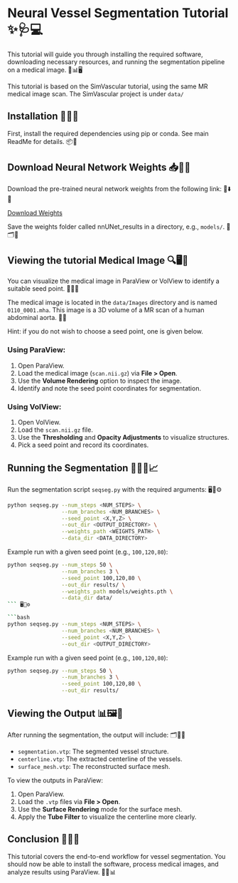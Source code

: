 # Neural Vessel Segmentation Tutorial ✨🩺💻

This tutorial will guide you through installing the required software, downloading necessary resources, and running the segmentation pipeline on a medical image. 🏥📊🖥️

This tutorial is based on the SimVascular tutorial, using the same MR medical image scan. The SimVascular project is under `data/`

## Installation 🚀🔧🐍

First, install the required dependencies using pip or conda. See main ReadMe for details. 📦🔗

## Download Neural Network Weights 📥🤖📂

Download the pre-trained neural network weights from the following link: 🔗⬇️💾

[Download Weights](<https://zenodo.org/records/15020477>)

Save the weights folder called nnUNet_results in a directory, e.g., `models/`. 📁🗂️💾

## Viewing the tutorial Medical Image 🔍🖥️🩻

You can visualize the medical image in ParaView or VolView to identify a suitable seed point. 🎯🔬👀

The medical image is located in the `data/Images` directory and is named `0110_0001.mha`. This image is a 3D volume of a MR scan of a human abdominal aorta. 🧠🩻

Hint: if you do not wish to choose a seed point, one is given below.

### Using ParaView:
1. Open ParaView.
2. Load the medical image (`scan.nii.gz`) via **File > Open**.
3. Use the **Volume Rendering** option to inspect the image.
4. Identify and note the seed point coordinates for segmentation.

### Using VolView:
1. Open VolView.
2. Load the `scan.nii.gz` file.
3. Use the **Thresholding** and **Opacity Adjustments** to visualize structures.
4. Pick a seed point and record its coordinates.

## Running the Segmentation 🏃‍♂️🧠📈

Run the segmentation script `seqseg.py` with the required arguments: 🖥️🔢⚙️

```bash
python seqseg.py --num_steps <NUM_STEPS> \
                 --num_branches <NUM_BRANCHES> \
                 --seed_point <X,Y,Z> \
                 --out_dir <OUTPUT_DIRECTORY> \
                 --weights_path <WEIGHTS_PATH> \
                 --data_dir <DATA_DIRECTORY>
```

Example run with a given seed point (e.g., `100,120,80`):

```bash
python seqseg.py --num_steps 50 \
                 --num_branches 3 \
                 --seed_point 100,120,80 \
                 --out_dir results/ \
                 --weights_path models/weights.pth \
                 --data_dir data/
``` 🖥️🔢⚙️

```bash
python seqseg.py --num_steps <NUM_STEPS> \
                 --num_branches <NUM_BRANCHES> \
                 --seed_point <X,Y,Z> \
                 --out_dir <OUTPUT_DIRECTORY>
```

Example run with a given seed point (e.g., `100,120,80`):

```bash
python seqseg.py --num_steps 50 \
                 --num_branches 3 \
                 --seed_point 100,120,80 \
                 --out_dir results/
```

## Viewing the Output 📊🖼️🔬

After running the segmentation, the output will include: 🗂️📁✅
- `segmentation.vtp`: The segmented vessel structure.
- `centerline.vtp`: The extracted centerline of the vessels.
- `surface_mesh.vtp`: The reconstructed surface mesh.

To view the outputs in ParaView:
1. Open ParaView.
2. Load the `.vtp` files via **File > Open**.
3. Use the **Surface Rendering** mode for the surface mesh.
4. Apply the **Tube Filter** to visualize the centerline more clearly.

## Conclusion 🎯✅📌

This tutorial covers the end-to-end workflow for vessel segmentation. You should now be able to install the software, process medical images, and analyze results using ParaView. 🏥🧠📊

